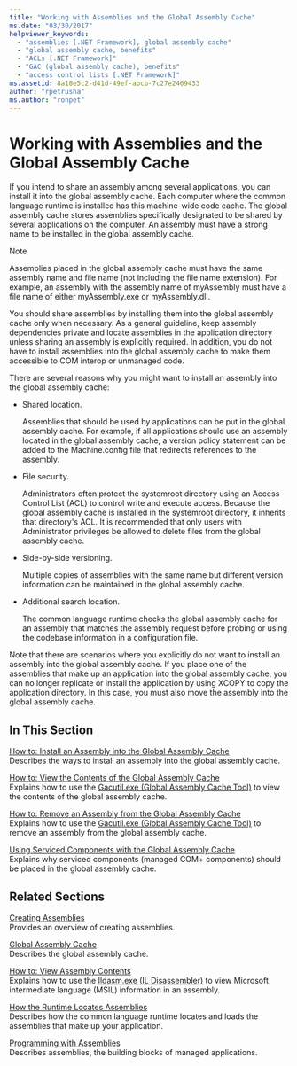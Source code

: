```yaml
---
title: "Working with Assemblies and the Global Assembly Cache"
ms.date: "03/30/2017"
helpviewer_keywords: 
  - "assemblies [.NET Framework], global assembly cache"
  - "global assembly cache, benefits"
  - "ACLs [.NET Framework]"
  - "GAC (global assembly cache), benefits"
  - "access control lists [.NET Framework]"
ms.assetid: 8a18e5c2-d41d-49ef-abcb-7c27e2469433
author: "rpetrusha"
ms.author: "ronpet"
---
```

# Working with Assemblies and the Global Assembly Cache

If you intend to share an assembly among several applications, you can install it into the global assembly cache. Each computer where the common language runtime is installed has this machine-wide code cache. The global assembly cache stores assemblies specifically designated to be shared by several applications on the computer. An assembly must have a strong name to be installed in the global assembly cache.  
  
> [!NOTE]
> Assemblies placed in the global assembly cache must have the same assembly name and file name (not including the file name extension). For example, an assembly with the assembly name of myAssembly must have a file name of either myAssembly.exe or myAssembly.dll.  
  
You should share assemblies by installing them into the global assembly cache only when necessary. As a general guideline, keep assembly dependencies private and locate assemblies in the application directory unless sharing an assembly is explicitly required. In addition, you do not have to install assemblies into the global assembly cache to make them accessible to COM interop or unmanaged code.  
  
There are several reasons why you might want to install an assembly into the global assembly cache:  
  
- Shared location.  
  
     Assemblies that should be used by applications can be put in the global assembly cache. For example, if all applications should use an assembly located in the global assembly cache, a version policy statement can be added to the Machine.config file that redirects references to the assembly.  
  
- File security.  
  
     Administrators often protect the systemroot directory using an Access Control List (ACL) to control write and execute access. Because the global assembly cache is installed in the systemroot directory, it inherits that directory's ACL. It is recommended that only users with Administrator privileges be allowed to delete files from the global assembly cache.  
  
- Side-by-side versioning.  
  
     Multiple copies of assemblies with the same name but different version information can be maintained in the global assembly cache.  
  
- Additional search location.  
  
     The common language runtime checks the global assembly cache for an assembly that matches the assembly request before probing or using the codebase information in a configuration file.  
  
 Note that there are scenarios where you explicitly do not want to install an assembly into the global assembly cache. If you place one of the assemblies that make up an application into the global assembly cache, you can no longer replicate or install the application by using XCOPY to copy the application directory. In this case, you must also move the assembly into the global assembly cache.  
  
## In This Section  
[How to: Install an Assembly into the Global Assembly Cache](install-assembly-into-gac.md)  
Describes the ways to install an assembly into the global assembly cache.  
  
[How to: View the Contents of the Global Assembly Cache](how-to-view-the-contents-of-the-gac.md)  
Explains how to use the [Gacutil.exe (Global Assembly Cache Tool)](../tools/gacutil-exe-gac-tool.md) to view the contents of the global assembly cache.  
  
[How to: Remove an Assembly from the Global Assembly Cache](how-to-remove-an-assembly-from-the-gac.md)  
Explains how to use the [Gacutil.exe (Global Assembly Cache Tool)](../tools/gacutil-exe-gac-tool.md) to remove an assembly from the global assembly cache.  
  
[Using Serviced Components with the Global Assembly Cache](use-serviced-components-with-the-gac.md)  
Explains why serviced components (managed COM+ components) should be placed in the global assembly cache.  
  
## Related Sections  

[Creating Assemblies](../../standard/assembly/create.md)  
Provides an overview of creating assemblies.  
  
[Global Assembly Cache](gac.md)  
Describes the global assembly cache.  
  
[How to: View Assembly Contents](../../standard/assembly/view-contents.md)  
Explains how to use the [Ildasm.exe (IL Disassembler)](../tools/ildasm-exe-il-disassembler.md) to view Microsoft intermediate language (MSIL) information in an assembly.  
  
[How the Runtime Locates Assemblies](../deployment/how-the-runtime-locates-assemblies.md)  
Describes how the common language runtime locates and loads the assemblies that make up your application.  
  
[Programming with Assemblies](../../standard/assembly/program.md)  
Describes assemblies, the building blocks of managed applications.
